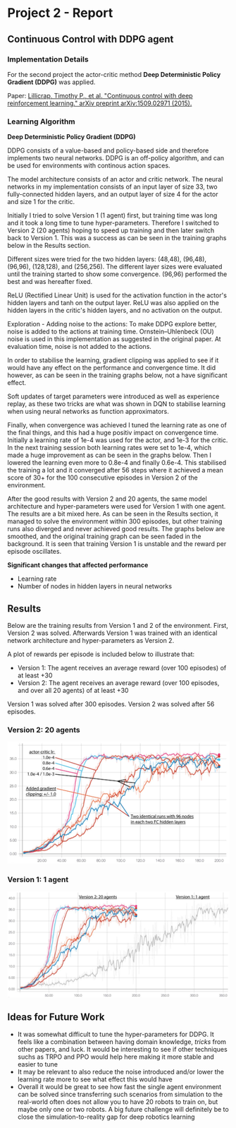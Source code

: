 # Project 2 - Report
## Continuous Control with DDPG agent

### Implementation Details
<!--Description of the implementation.-->
For the second project the actor-critic method **Deep Deterministic Policy Gradient (DDPG)** was applied.

Paper: [Lillicrap, Timothy P., et al. "Continuous control with deep reinforcement learning." arXiv preprint arXiv:1509.02971 (2015).](https://arxiv.org/abs/1509.02971)

### Learning Algorithm
<!-- Clearly describe the learning algorithm, along with the chosen hyperparameters. -->
<!--Also describe the model architectures for any neural networks.-->
**Deep Deterministic Policy Gradient (DDPG)**

DDPG consists of a value-based and policy-based side and therefore implements two neural networks. DDPG is an off-policy algorithm, and can be used for environments with continous action spaces.

The model architecture consists of an actor and critic network. The neural networks in my implementation consists of an input layer of size 33, two fully-connected hidden layers, and an output layer of size 4 for the actor and size 1 for the critic.

Initially I tried to solve Version 1 (1 agent) first, but training time was long and it took a long time to tune hyper-parameters. Therefore I switched to Version 2 (20 agents) hoping to speed up training and then later switch back to Version 1. This was a success as can be seen in the training graphs below in the Results section.

Different sizes were tried for the two hidden layers: (48,48), (96,48), (96,96), (128,128), and (256,256). The different layer sizes were evaluated until the training started to show some convergence. (96,96) performed the best and was hereafter fixed. 

ReLU (Rectified Linear Unit) is used for the activation function in the actor's hidden layers and tanh on the output layer. ReLU was also applied on the hidden layers in the critic's hidden layers, and no activation on the output.

Exploration - Adding noise to the actions: To make DDPG explore better, noise is added to the actions at training time. Ornstein–Uhlenbeck (OU) noise is used in this implementation as suggested in the original paper. At evaluation time, noise is not added to the actions.

In order to stabilise the learning, gradient clipping was applied to see if it would have any effect on the performance and convergence time. It did however, as can be seen in the training graphs below, not a have significant effect.

Soft updates of target parameters were introduced as well as experience replay, as these two tricks are what was shown in DQN to stabilise learning when using neural networks as function approximators. 

Finally, when convergence was achieved I tuned the learning rate as one of the final things, and this had a huge positiv impact on convergence time. Initially a learning rate of 1e-4 was used for the actor, and 1e-3 for the critic. In the next training session both learning rates were set to 1e-4, which made a huge improvement as can be seen in the graphs below. Then I lowered the learning even more to 0.8e-4 and finally 0.6e-4. This stabilised the training a lot and it converged after 56 steps where it achieved a mean score of 30+ for the 100 consecutive episodes in Version 2 of the environment.

After the good results with Version 2 and 20 agents, the same model architecture and hyper-parameters were used for Version 1 with one agent. The results are a bit mixed here. As can be seen in the Results section, it managed to solve the environment within 300 episodes, but other training runs also diverged and never achieved good results. The graphs below are smoothed, and the original training graph can be seen faded in the background. It is seen that training Version 1 is unstable and the reward per episode oscillates.

**Significant changes that affected performance**
* Learning rate
* Number of nodes in hidden layers in neural networks

## Results
<!-- Video: [YouTube.com](https://youtu.be/laOg6DYBc6c) -->
<!--Plot of Rewards-->

Below are the training results from Version 1 and 2 of the environment. First, Version 2 was solved. Afterwards Version 1 was trained with an identical network architecture and hyper-parameters as Version 2.

A plot of rewards per episode is included below to illustrate that:

* Version 1: The agent receives an average reward (over 100 episodes) of at least +30
* Version 2: The agent receives an average reward (over 100 episodes, and over all 20 agents) of at least +30

Version 1 was solved after 300 episodes. Version 2 was solved after 56 episodes.

### Version 2: 20 agents
![training_results](images/training_results_20_agents.jpg)

<!-- <img src="images/training_results.jpg" alt="Training Results" width="300"> -->

### Version 1: 1 agent
![training_results](images/training_results_1_agent_vs_20_agents.jpg)


## Ideas for Future Work
* It was somewhat difficult to tune the hyper-parameters for DDPG. It feels like a combination between having domain knowledge, *tricks* from other papers, and luck. It would be interesting to see if other techniques suchs as TRPO and PPO would help here making it more stable and easier to tune 
* It may be relevant to also reduce the noise introduced and/or lower the learning rate more to see what effect this would have
* Overall it would be great to see how fast the single agent environment can be solved since transferring such scenarios from simulation to the real-world often does not allow you to have 20 robots to train on, but maybe only one or two robots. A big future challenge will definitely be to close the simulation-to-reality gap for deep robotics learning

<!--For improving the agent in the future, several ideas can be implemented e.g **Double DQN** to cope with overestimation, **Dueling DQN** to decouple the value and advantage, and also **Prioritized Experience Replay** can be interesting in order to make better use of the stored experience.-->
<!---->
<!--Distributed Training-->
<!---->
<!--The second version is useful for algorithms like [PPO](https://arxiv.org/pdf/1707.06347.pdf), [A3C](https://arxiv.org/pdf/1602.01783.pdf), and [D4PG](https://openreview.net/pdf?id=SyZipzbCb) that use multiple (non-interacting, parallel) copies of the same agent to distribute the task of gathering experience.-->
